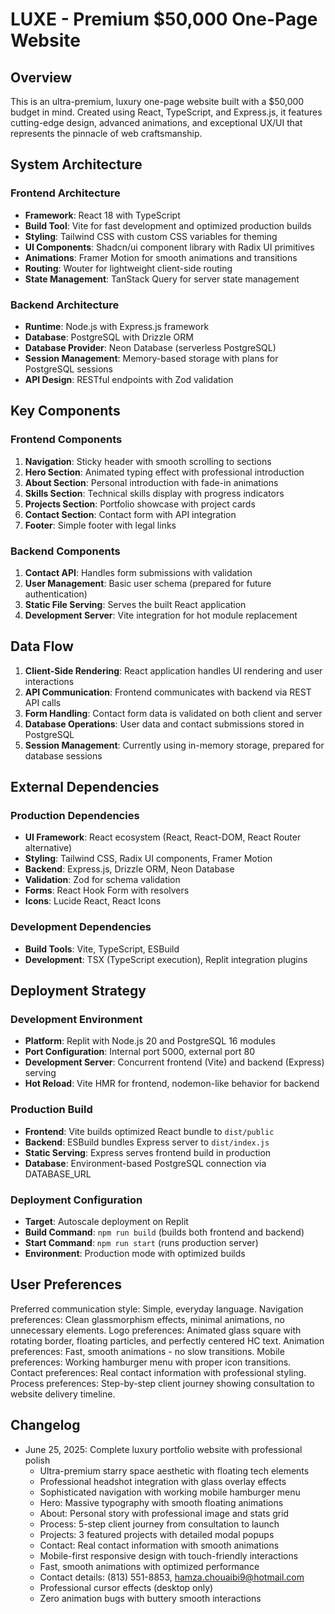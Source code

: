 # LUXE - Premium $50,000 One-Page Website

## Overview

This is an ultra-premium, luxury one-page website built with a $50,000 budget in mind. Created using React, TypeScript, and Express.js, it features cutting-edge design, advanced animations, and exceptional UX/UI that represents the pinnacle of web craftsmanship.

## System Architecture

### Frontend Architecture
- **Framework**: React 18 with TypeScript
- **Build Tool**: Vite for fast development and optimized production builds
- **Styling**: Tailwind CSS with custom CSS variables for theming
- **UI Components**: Shadcn/ui component library with Radix UI primitives
- **Animations**: Framer Motion for smooth animations and transitions
- **Routing**: Wouter for lightweight client-side routing
- **State Management**: TanStack Query for server state management

### Backend Architecture
- **Runtime**: Node.js with Express.js framework
- **Database**: PostgreSQL with Drizzle ORM
- **Database Provider**: Neon Database (serverless PostgreSQL)
- **Session Management**: Memory-based storage with plans for PostgreSQL sessions
- **API Design**: RESTful endpoints with Zod validation

## Key Components

### Frontend Components
1. **Navigation**: Sticky header with smooth scrolling to sections
2. **Hero Section**: Animated typing effect with professional introduction
3. **About Section**: Personal introduction with fade-in animations
4. **Skills Section**: Technical skills display with progress indicators
5. **Projects Section**: Portfolio showcase with project cards
6. **Contact Section**: Contact form with API integration
7. **Footer**: Simple footer with legal links

### Backend Components
1. **Contact API**: Handles form submissions with validation
2. **User Management**: Basic user schema (prepared for future authentication)
3. **Static File Serving**: Serves the built React application
4. **Development Server**: Vite integration for hot module replacement

## Data Flow

1. **Client-Side Rendering**: React application handles UI rendering and user interactions
2. **API Communication**: Frontend communicates with backend via REST API calls
3. **Form Handling**: Contact form data is validated on both client and server
4. **Database Operations**: User data and contact submissions stored in PostgreSQL
5. **Session Management**: Currently using in-memory storage, prepared for database sessions

## External Dependencies

### Production Dependencies
- **UI Framework**: React ecosystem (React, React-DOM, React Router alternative)
- **Styling**: Tailwind CSS, Radix UI components, Framer Motion
- **Backend**: Express.js, Drizzle ORM, Neon Database
- **Validation**: Zod for schema validation
- **Forms**: React Hook Form with resolvers
- **Icons**: Lucide React, React Icons

### Development Dependencies
- **Build Tools**: Vite, TypeScript, ESBuild
- **Development**: TSX (TypeScript execution), Replit integration plugins

## Deployment Strategy

### Development Environment
- **Platform**: Replit with Node.js 20 and PostgreSQL 16 modules
- **Port Configuration**: Internal port 5000, external port 80
- **Development Server**: Concurrent frontend (Vite) and backend (Express) serving
- **Hot Reload**: Vite HMR for frontend, nodemon-like behavior for backend

### Production Build
- **Frontend**: Vite builds optimized React bundle to `dist/public`
- **Backend**: ESBuild bundles Express server to `dist/index.js`
- **Static Serving**: Express serves frontend build in production
- **Database**: Environment-based PostgreSQL connection via DATABASE_URL

### Deployment Configuration
- **Target**: Autoscale deployment on Replit
- **Build Command**: `npm run build` (builds both frontend and backend)
- **Start Command**: `npm run start` (runs production server)
- **Environment**: Production mode with optimized builds

## User Preferences

Preferred communication style: Simple, everyday language.
Navigation preferences: Clean glassmorphism effects, minimal animations, no unnecessary elements.
Logo preferences: Animated glass square with rotating border, floating particles, and perfectly centered HC text.
Animation preferences: Fast, smooth animations - no slow transitions.
Mobile preferences: Working hamburger menu with proper icon transitions.
Contact preferences: Real contact information with professional styling.
Process preferences: Step-by-step client journey showing consultation to website delivery timeline.

## Changelog

- June 25, 2025: Complete luxury portfolio website with professional polish
  - Ultra-premium starry space aesthetic with floating tech elements
  - Professional headshot integration with glass overlay effects
  - Sophisticated navigation with working mobile hamburger menu
  - Hero: Massive typography with smooth floating animations
  - About: Personal story with professional image and stats grid
  - Process: 5-step client journey from consultation to launch
  - Projects: 3 featured projects with detailed modal popups
  - Contact: Real contact information with smooth animations
  - Mobile-first responsive design with touch-friendly interactions
  - Fast, smooth animations with optimized performance
  - Contact details: (813) 551-8853, hamza.chouaibi9@hotmail.com
  - Professional cursor effects (desktop only)
  - Zero animation bugs with buttery smooth interactions